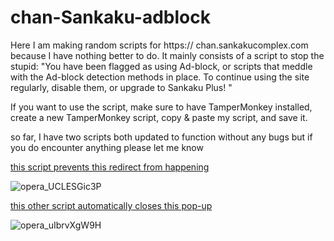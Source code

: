 # chan-Sankaku-adblock

Here I am making random scripts for https:// chan.sankakucomplex.com because I have nothing better to do. It mainly consists of a script to stop the stupid:
"You have been flagged as using Ad-block, or scripts that meddle with the Ad-block detection methods in place. To continue using the site regularly, disable them, or upgrade to Sankaku Plus! "

If you want to use the script, make sure to have TamperMonkey installed, create a new TamperMonkey script,  copy & paste my script, and save it.

so far, I have two scripts both updated to function without any bugs but if you do encounter anything please let me know

[this script prevents this redirect from happening](sankaku_Redirect_blocker.js)

![opera_UCLESGic3P](https://github.com/Poofless321/chan-Sankaku-adblock/assets/29880230/7c96126a-5807-473c-85ac-48555cc09dee)


[this other script automatically closes this pop-up](Sankaku-pop-up-blocker.js)

![opera_uIbrvXgW9H](https://github.com/Poofless321/chan-Sankaku-adblock/assets/29880230/8faee795-663c-4bc2-8deb-c1e67bc7d431)
